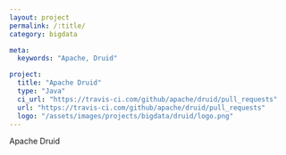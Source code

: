 ```yaml
---
layout: project
permalink: /:title/
category: bigdata

meta:
  keywords: "Apache, Druid"

project:
  title: "Apache Druid"
  type: "Java"
  ci_url: "https://travis-ci.com/github/apache/druid/pull_requests"
  url: "https://travis-ci.com/github/apache/druid/pull_requests"
  logo: "/assets/images/projects/bigdata/druid/logo.png"
---
```


<p>Apache Druid</p>
